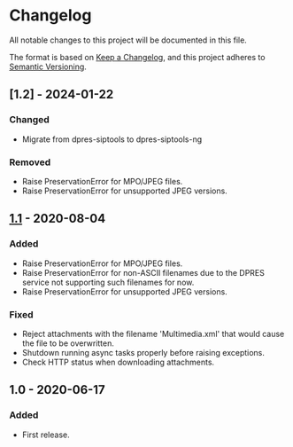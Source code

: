 # Changelog
All notable changes to this project will be documented in this file.

The format is based on [Keep a Changelog](https://keepachangelog.com/en/1.0.0/),
and this project adheres to [Semantic Versioning](https://semver.org/spec/v2.0.0.html).


## [1.2] - 2024-01-22
### Changed
 - Migrate from dpres-siptools to dpres-siptools-ng

### Removed
 - Raise PreservationError for MPO/JPEG files.
 - Raise PreservationError for unsupported JPEG versions.

## [1.1] - 2020-08-04
### Added
 - Raise PreservationError for MPO/JPEG files.
 - Raise PreservationError for non-ASCII filenames due to the DPRES service not supporting such filenames for now.
 - Raise PreservationError for unsupported JPEG versions.

### Fixed
 - Reject attachments with the filename 'Multimedia.xml' that would cause the file to be overwritten.
 - Shutdown running async tasks properly before raising exceptions.
 - Check HTTP status when downloading attachments.

## 1.0 - 2020-06-17
### Added
 - First release.

[1.1]: https://github.com/finnish-heritage-agency/passari/compare/1.0...1.1
